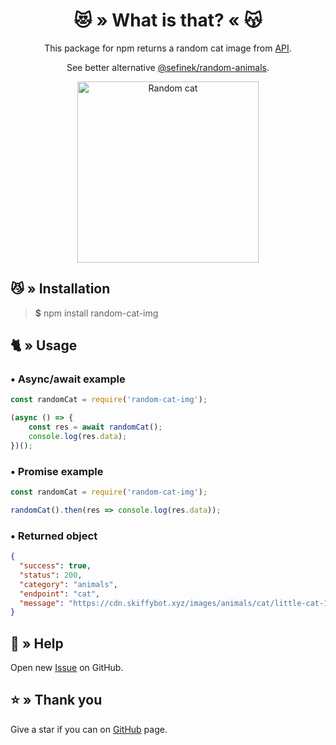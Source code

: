 <div align="center">
    <h1>😻 » What is that? « 😽</h1>
    This package for npm returns a random cat image from <a href="https://api.skiffybot.xyz" target="_blank">API</a>.
    <p>See better alternative <a href="https://www.npmjs.com/package/@sefinek/random-animals" target="_blank">@sefinek/random-animals</a>.</p>
    <img src="https://cdn.skiffybot.xyz/images/animals/cat/little-cat-1408118-min.jpg" alt="Random cat" height="290px">
</div>

## 😼 » Installation
> **$** npm install random-cat-img

## 🐈 » Usage
### • Async/await example
```js
const randomCat = require('random-cat-img');

(async () => {
    const res = await randomCat();
    console.log(res.data);
})();
```

### • Promise example
```js
const randomCat = require('random-cat-img');

randomCat().then(res => console.log(res.data));
```

### • Returned object
```json
{
  "success": true,
  "status": 200,
  "category": "animals",
  "endpoint": "cat",
  "message": "https://cdn.skiffybot.xyz/images/animals/cat/little-cat-1408118-min.jpg"
}
```

## 🤝 » Help
Open new [Issue](https://github.com/sefinek24/random-cat-img/issues/new) on GitHub.

## ⭐ » Thank you
Give a star if you can on [GitHub](https://github.com/sefinek24/random-cat-img) page.